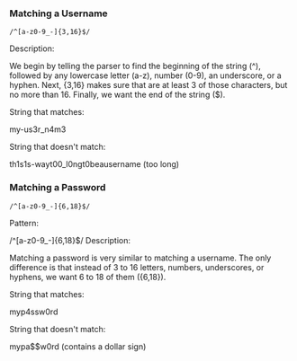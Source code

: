 ### Matching a Username
```
/^[a-z0-9_-]{3,16}$/
```

Description:

We begin by telling the parser to find the beginning of the string (^), followed by any lowercase letter (a-z), number (0-9), an underscore, or a hyphen. Next, {3,16} makes sure that are at least 3 of those characters, but no more than 16. Finally, we want the end of the string ($).

String that matches:

my-us3r_n4m3

String that doesn't match:

th1s1s-wayt00_l0ngt0beausername (too long)


### Matching a Password
```
/^[a-z0-9_-]{6,18}$/
```

Pattern:

/^[a-z0-9_-]{6,18}$/
Description:

Matching a password is very similar to matching a username. The only difference is that instead of 3 to 16 letters, numbers, underscores, or hyphens, we want 6 to 18 of them ({6,18}).

String that matches:

myp4ssw0rd

String that doesn't match:

mypa$$w0rd (contains a dollar sign)
